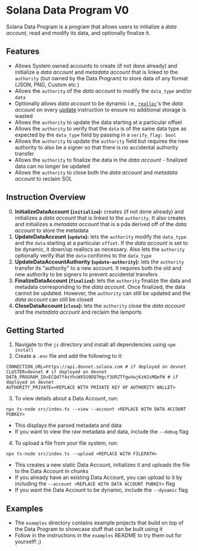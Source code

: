 # Solana Data Program V0

Solana Data Program is a program that allows users to initialize a _data account_, read and modify its data, and optionally finalize it.

## Features

- Allows System owned accounts to create (if not done already) and initialize a _data account_ and _metadata account_ that is linked to the `authority` (but owned by the Data Program) to store data of any format (JSON, PNG, Custom etc.)
- Allows the `authority` of the _data account_ to modify the `data_type` and/or `data`
- Optionally allows _data account_ to be dynamic i.e., [`realloc`](https://docs.rs/solana-sdk/latest/solana_sdk/account_info/struct.AccountInfo.html#method.realloc)'s the _data account_ on every [update](#instruction-overview) instruction to ensure no additional storage is wasted
- Allows the `authority` to update the data starting at a particular offset
- Allows the `authority` to verify that the `data` is of the same data type as expected by the `data_type` field by passing in a `verify_flag: bool`
- Allows the `authority` to update the `authority` field but requires the new authority to also be a signer so that there is no accidental authority transfer
- Allows the `authority` to finalize the data in the _data account_ - finalized data can no longer be updated
- Allows the `authority` to close both the _data account_ and _metadata account_ to reclaim SOL

## Instruction Overview

0. **InitializeDataAccount (`initialize`):** creates (if not done already) and initializes a _data account_ that is linked to the `authority`. It also creates and initializes a _metadata account_ that is a pda derived off of the _data account_ to store the metadata
1. **UpdateDataAccount (`update`):** lets the `authority` modify the `data_type` and the `data` starting at a particular `offset`. If the _data account_ is set to be dynamic, it down/up reallocs as necessary. Also lets the `authority` optionally verify that the `data` conforms to the `data_type`
2. **UpdateDataAccountAuthority (`update-authority`):** lets the `authority` transfer its "authority" to a new account. It requires both the old and new authority to be signers to prevent accidental transfers
3. **FinalizeDataAccount (`finalize`):** lets the `authority` finalize the data and metadata corresponding to the _data account_. Once finalized, the data cannot be updated. However, the `authority` can still be updated and the _data account_ can still be closed 
3. **CloseDataAccount (`close`):** lets the `authority` close the _data account_ and the _metadata account_ and reclaim the lamports

## Getting Started

1. Navigate to the `js` directory and install all dependencies using `npm install`
2. Create a `.env` file and add the following to it:
 ```
CONNECTION_URL=https://api.devnet.solana.com # if deployed on devnet
CLUSTER=devnet # if deployed on devnet
DATA_PROGRAM_ID=ECQd7f4sYhcWX5G9DQ7Hgcf3URZTfgwVwjKzH2sMQeFW # if deployed on devnet
AUTHORITY_PRIVATE=<REPLACE WITH PRIVATE KEY OF AUTHORITY WALLET>
```
3. To view details about a Data Account, run:
  ```
  npx ts-node src/index.ts --view --account <REPLACE WITH DATA ACCOUNT PUBKEY>
  ```
  - This displays the parsed metadata and data
  - If you want to view the raw metadata and data, include the `--debug` flag

4. To upload a file from your file system, run:
  ```
  npx ts-node src/index.ts --upload <REPLACE WITH FILEPATH>
  ```
  - This creates a new static Data Account, initializes it and uploads the file to the Data Account in chunks
  - If you already have an existing Data Account, you can upload to it by including the `--account <REPLACE WITH DATA ACCOUNT PUBKEY>` flag
  - If you want the Data Account to be dynamic, include the `--dynamic` flag


## Examples

* The `examples` directory contains example projects that build on top of the Data Program to showcase stuff that can be built using it
* Follow in the instructions in the `examples` README to try them out for yourself! ;)
